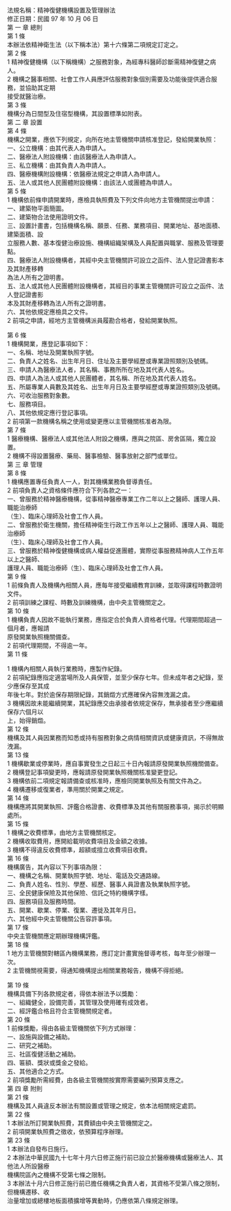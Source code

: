 法規名稱：精神復健機構設置及管理辦法  
修正日期：民國 97 年 10 月 06 日  
第 一 章 總則  
第 1 條  
本辦法依精神衛生法（以下稱本法）第十六條第二項規定訂定之。  
第 2 條  
1 精神復健機構（以下稱機構）之服務對象，為經專科醫師診斷需精神復健之病人。  
2 機構之醫事相關、社會工作人員應評估服務對象個別需要及功能後提供適合服務，並協助其定期  
接受就醫治療。  
第 3 條  
機構分為日間型及住宿型機構，其設置標準如附表。  
第 二 章 設置  
第 4 條  
機構之開業，應依下列規定，向所在地主管機關申請核准登記，發給開業執照：  
一、公立機構：由其代表人為申請人。  
二、醫療法人附設機構：由該醫療法人為申請人。  
三、私立機構：由其負責人為申請人。  
四、醫療機構附設機構：依醫療法規定之申請人為申請人。  
五、法人或其他人民團體附設機構：由該法人或團體為申請人。  
第 5 條  
1 機構依前條申請開業時，應檢具執照費及下列文件向地方主管機關提出申請：  
一、建築物平面簡圖。  
二、建築物合法使用證明文件。  
三、設置計畫書，包括機構名稱、願景、任務、業務項目、開業地址、基地面積、建築面積、設  
立服務人數、基本復健治療設施、機構組織架構及人員配置與職掌、服務及管理要點。  
四、醫療法人附設機構者，其經中央主管機關許可設立之函件、法人登記證書影本及其財產移轉  
為法人所有之證明書。  
五、法人或其他人民團體附設機構者，其經目的事業主管機關許可設立之函件、法人登記證書影  
本及其財產移轉為法人所有之證明書。  
六、其他依規定應檢具之文件。  
2 前項之申請，經地方主管機構派員履勘合格者，發給開業執照。  


第 6 條  
1 機構開業，應登記事項如下：  
一、名稱、地址及開業執照字號。  
二、負責人之姓名、出生年月日、住址及主要學經歷或專業證照類別及號碼。  
三、申請人為醫療法人者，其名稱、事務所所在地及其代表人姓名。  
四、申請人為法人或其他人民團體者，其名稱、所在地及其代表人姓名。  
五、所屬專業人員數及其姓名、出生年月日及主要學經歷或專業證照類別及號碼。  
六、可收治服務對象數。  
七、服務項目。  
八、其他依規定應行登記事項。  
2 前項第一款機構名稱之使用或變更應以主管機關核准者為限。  
第 7 條  
1 醫療機構、醫療法人或其他法人附設之機構，應與之院區、房舍區隔，獨立設置。  
2 機構不得設置醫療、藥局、醫事檢驗、醫事放射之部門或單位。  
第 三 章 管理  
第 8 條  
1 機構應置專任負責人一人，對其機構業務負督導責任。  
2 前項負責人之資格條件應符合下列各款之一：  
一、曾服務於精神醫療機構，從事精神醫療專業工作二年以上之醫師、護理人員、職能治療師  
（生）、臨床心理師及社會工作人員。  
二、曾服務於衛生機關，擔任精神衛生行政工作五年以上之醫師、護理人員、職能治療師  
（生）、臨床心理師及社會工作人員。  
三、曾服務於精神復健機構或病人權益促進團體，實際從事服務精神病人工作五年以上之醫師、  
護理人員、職能治療師（生）、臨床心理師及社會工作人員。  
第 9 條  
1 前條負責人及機構內相關人員，應每年接受繼續教育訓練，並取得課程時數證明文件。  
2 前項訓練之課程、時數及訓練機構，由中央主管機關定之。  
第 10 條  
1 機構負責人因故不能執行業務，應指定合於負責人資格者代理。代理期間超過一個月者，應報請  
原發開業執照機關備查。  
2 前項代理期間，不得逾一年。  
第 11 條  


1 機構內相關人員執行業務時，應製作紀錄。  
2 前項紀錄應指定適當場所及人員保管，並至少保存七年。但未成年者之紀錄，至少應保存至其成  
年後七年。對於逾保存期限紀錄，其銷燬方式應確保內容無洩漏之虞。  
3 機構因故未能繼續開業，其紀錄應交由承接者依規定保存，無承接者至少應繼續保存六個月以  
上，始得銷燬。  
第 12 條  
機構及其人員因業務而知悉或持有服務對象之病情相關資訊或健康資訊，不得無故洩漏。  
第 13 條  
1 機構歇業或停業時，應自事實發生之日起三十日內報請原發開業執照機關備查。  
2 機構登記事項變更時，應報請原發開業執照機關核准變更登記。  
3 機構依前二項規定報請備查或核准時，應檢同開業執照及有關文件為之。  
4 機構遷移或復業者，準用關於開業之規定。  
第 14 條  
機構應將其開業執照、評鑑合格證書、收費標準及其他有關服務事項，揭示於明顯處所。  
第 15 條  
1 機構之收費標準，由地方主管機關核定。  
2 機構收取費用，應開給載明收費項目及金額之收據。  
3 機構不得違反收費標準，超額或擅立收費項目收費。  
第 16 條  
機構廣告，其內容以下列事項為限：  
一、機構之名稱、開業執照字號、地址、電話及交通路線。  
二、負責人姓名、性別、學歷、經歷、醫事人員證書及執業執照字號。  
三、全民健康保險及其他保險、信託之特約機構字樣。  
四、服務項目及服務時間。  
五、開業、歇業、停業、復業、遷徙及其年月日。  
六、其他經中央主管機關公告容許事項。  
第 17 條  
中央主管機關應定期辦理機構評鑑。  
第 18 條  
1 地方主管機關對轄區內機構業務，應訂定計畫實施督導考核，每年至少辦理一次。  
2 主管機關視需要，得通知機構提出相關業務報告，機構不得拒絕。  


第 19 條  
機構具備下列各款規定者，得依本辦法予以獎勵：  
一、組織健全，設備完善，其管理及使用確有成效者。  
二、經評鑑合格且符合主管機關規定者。  
第 20 條  
1 前條獎勵，得由各級主管機關依下列方式辦理：  
一、設施與設備之補助。  
二、研究之補助。  
三、社區復健活動之補助。  
四、匾額、獎狀或獎金之發給。  
五、其他適合之方式。  
2 前項獎勵所需經費，由各級主管機關按實際需要編列預算支應之。  
第 四 章 附則  
第 21 條  
機構及其人員違反本辦法有關設置或管理之規定，依本法相關規定處罰。  
第 22 條  
1 本辦法所訂開業執照費，其費額由中央主管機關定之。  
2 前項開業執照費之徵收，依預算程序辦理。  
第 23 條  
1 本辦法自發布日施行。  
2 本辦法中華民國九十七年十月六日修正施行前已設立於醫療機構或醫療法人、其他法人所設醫療  
機構院區內之機構不受第七條之限制。  
3 本辦法十月六日修正施行前已擔任機構之負責人者，其資格不受第八條之限制，但機構遷移、收  
治量增加或總樓地板面積擴增等異動時，仍應依第八條規定辦理。  


